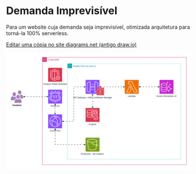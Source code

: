 # Demanda Imprevisível

Para um website cuja demanda seja imprevisível, otimizada arquitetura para torná-la 100% serverless.

[Editar uma cópia no site diagrams.net (antigo draw.io)](https://viewer.diagrams.net/?tags=%7B%7D&lightbox=1&highlight=0000ff&edit=_blank&layers=1&nav=1&title=diagrama-demanda-imprevisivel.drawio#R%3Cmxfile%3E%3Cdiagram%20name%3D%22P%C3%A1gina-1%22%20id%3D%22BBM7HmE_G74GKGTS61Dw%22%3E7Ztbc9o4FMc%2FDTO7D2Qs34BHYyDtNtllQztJ9yUjbGHUCouV5QD59Cv5ArblQtImwWxIMol1JEvW0f93dMFpGe5ifcngcn5NfURauuavW8agpettYNi2%2BCtNm9TU1TNDwLCfmrSdYYIfUWoEuTXGPooyW2rilBKOl2WjR8MQebxkg4zRVbnYjBK%2FZFjCAJUeQxomHiRIKXaLfT7Pe9HZ2T8gHMzzloHdS3MWMC%2BcVRzNoU9XBZMxbBkuo5SnV4u1i4j0Xtkvox%2Fkbh%2BMoZA%2F5QY6G19%2FvuWT8T3%2B1ybX7X8uP1vtrBsPkMRZh10acihMzu0ke26%2ByZ2xpDjkiUOtvvgR7blayxI5rkxd6FbFUE13ygagpmQdZUM13SkbQLV6UGkfVB%2BwYFBSpeq1Svta4QHFj9GnMSc4RO5WepowBgz6WAyJSwllwhbSUHivP%2BcLIlJAXK7mmKPJEnrSqyvBjbDNhNcz8QM9T2eOl7V6clREWyxLJyOB2PABpQOSliEELiM83d7FkBezCD%2BgGxSllUurEOJSXi%2FWgYT2Aq4i8yJgNF4mj%2F9RtFWbew89j8ZSbP2IM%2Fod5V1s6YY70HXblA%2BOCal0%2FQExjgVRDsGBrJlT2RDMUgTNkhqFP3AYXCWpgaFlPqhrwofRHPlZZ1QKMjBkq2hdMGVUXCK6QJxtRJEs19CtDNFNDnE3Ta8KxGuZbV6g3dbMLNJkUSbYVr4DUVxkLD6DS2AoYN6gALdco%2BUYVGQMvzji929x1EYw4m3w%2BxnWRsIKjgUrE3KReSqrmuaYjl1h1UczGBP%2BcrgCszPsO0VcQdqddBJ8KXaNHiizaxlSSRV6bcNS6bWMTl70V%2Fh9HI4vb8GHLrGmenDXpv2b8ce2peB7BRdTHyqURt8R9%2BbFqF5FthbbOnRr8VURLhVLoKppoWqss3VUI1CL5RyqxjpbXdCp3g1q7gaVu3%2BMfEWm4nskx7UEg7APBx2gaXX4zJKv6jyUU3MFp4iMaYR5Qt9gSjmni4NYeUhGiHLoORRmYLRMuzXDa%2Fkc9bGCoYjGzENppBBRJqqLGSRVZx2T%2B%2BenZ8yyZVB7oIbTTs0km9tenFFbYdSJGWVy8TtBTPSMoCiSBfQztSdCrdvTrXSeeRfUwlSvr0itBeyGUdtTqJ2IXmn92BNMiou2JFWs2cQfFPFkwQzEEIo1sw0XcvDCabTcuuzMdOOZ7jgOAPa7YToyXpNnoJVnYRPYxwYamArRCpvphucXnbI9JITTvF7tWc6qDX5A2244iu7qWq%2B2t1CPBpzxR2G4hBytoHz%2Blt7PT%2FA0V6p9JvSehMRrGMJAyPsc%2FE4j%2BHVdczQavZvgB5f4PshkvD1kkA3XHxfsjyeHg%2BKxQt4TIt4ZyGYCORgYpum%2BGyC93exxv0jnjvv6Bcqvspjl2np5fWIqE64J6ubbnfXlFyjqYZ5LgxBzeqb2TG0jqc3k%2BYYbCd3sveFG4tPUMvvXf%2BDr8K9vHy7%2F7j58epznZ%2B4FHJEfoNzHlPE5DWgIyXBn7Yt9Rehvh31X5orKAU0G7hvifJONHIwTrxaGFa0xvytcf5VVCU%2BkqcE6qzlJbAqJMWJYdHv7ga4YH7a5KyYKNcnkrqoktSmmqpVFHDLuyLcfpBgJjCLs5eYRJltJErpyQryAmbrB8wWTqvHwZkW0HKB9M0U2eHLE9sqPISIe96H8dsaLS8k%2BS6l5UrKeKCW7UVLqHFNKO%2Fl8LeQ8Q0pkmgx8Pt01SxBPjS3gaMFlfEsfTTZ5HIaLL6M%2F%2B3ii3S1qzm9aup189D4VF4G8%2BBLF6ck1wzTKc0Vj2wJPWHkWXjhQPnkvLXYKuikvj7K3IUhlEbRd3fzkKql2IacsnarLHzoT2xB0EUeIRelvdZnn2F2t361V2vPfLNA65a2Ioal7kY5Ws77RXmsfoujmRrhSnupZxhP0cN6JNGEn8s4O9JhU6L1Vf2TwE2%2FqdatMam%2B256hlUn1%2F1lnAR%2BEHXZvMMSK%2BvOAw9CHzz4yeCKPv7LQgSoX6OoSCTue4hHbVwztCY3%2FEhEfPRJ4Ike9s1vSkQmeJQl%2BHStPoHfesDhxlV9zYg5HcHYUd776t4%2BEdb6OOQNRPN0%2FpCGQrmp1OvpZk0iDR7BPDQdF0GyUadUt7kqI5gUizTwwHRdNrlGjMY4rm%2F3tu%2F9KiMd5INCK5%2B%2F%2FaJK%2Fwb8rG8D8%3D%3C%2Fdiagram%3E%3C%2Fmxfile%3E)

![exemplo-demanda-imprevisivel](./exemplo-demanda-imprevisivel.png)